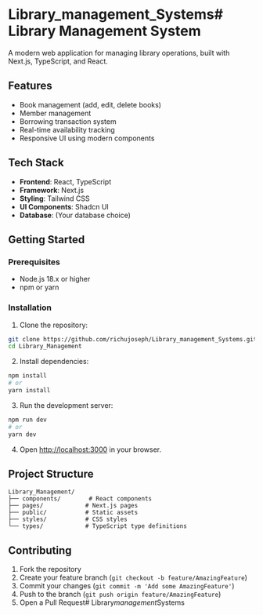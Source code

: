 # Library_management_Systems# Library Management System

A modern web application for managing library operations, built with Next.js, TypeScript, and React.

## Features

- Book management (add, edit, delete books)
- Member management
- Borrowing transaction system
- Real-time availability tracking
- Responsive UI using modern components

## Tech Stack

- **Frontend**: React, TypeScript
- **Framework**: Next.js
- **Styling**: Tailwind CSS
- **UI Components**: Shadcn UI
- **Database**: (Your database choice)

## Getting Started

### Prerequisites

- Node.js 18.x or higher
- npm or yarn

### Installation

1. Clone the repository:
```bash
git clone https://github.com/richujoseph/Library_management_Systems.git
cd Library_Management
```

2. Install dependencies:
```bash
npm install
# or
yarn install
```

3. Run the development server:
```bash
npm run dev
# or
yarn dev
```

4. Open [http://localhost:3000](http://localhost:3000) in your browser.

## Project Structure

```
Library_Management/
├── components/        # React components
├── pages/            # Next.js pages
├── public/           # Static assets
├── styles/           # CSS styles
└── types/            # TypeScript type definitions
```

## Contributing

1. Fork the repository
2. Create your feature branch (`git checkout -b feature/AmazingFeature`)
3. Commit your changes (`git commit -m 'Add some AmazingFeature'`)
4. Push to the branch (`git push origin feature/AmazingFeature`)
5. Open a Pull Request#   L i b r a r y _ m a n a g e m e n t _ S y s t e m s  
 